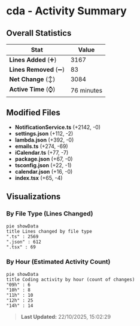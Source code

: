 # cda - Activity Summary 

## Overall Statistics

| Stat                   | Value                                                             |
| ---------------------- | ----------------------------------------------------------------- |
| **Lines Added** (➕)   | 3167                                          |
| **Lines Removed** (➖) | 83                                        |
| **Net Change** (↕)    | 3084                |
| **Active Time** (⌚)   | 76 minutes |


## Modified Files
- **NotificationService.ts** (+2142, -0)
- **settings.json** (+112, -2)
- **lambda.json** (+392, -0)
- **emails.ts** (+274, -69)
- **iCalendar.ts** (+77, -7)
- **package.json** (+67, -0)
- **tsconfig.json** (+22, -1)
- **calendar.json** (+16, -0)
- **index.tsx** (+65, -4)

## Visualizations

### By File Type (Lines Changed)

```mermaid
pie showData
title Lines changed by file type
".ts" : 2569
".json" : 612
".tsx" : 69
```

### By Hour (Estimated Activity Count)

```mermaid
pie showData
title Coding activity by hour (count of changes)
"09h" : 6
"10h" : 8
"11h" : 10
"12h" : 25
"14h" : 14
```


> **Last Updated:** 22/10/2025, 15:02:29